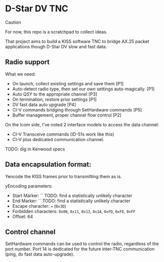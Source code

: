 # D-Star DV TNC

> [!CAUTION]
> For now, this repo is a scratchpad to collect ideas.

That project aims to build a KISS software TNC to bridge AX.25 packet applications though D-Star DV slow and fast data.

## Radio support
What we need:
  * On launch, collect existing settings and save them [P1]
  * Auto-detect radio type, then set our own settings auto-magically. [P1]
  * Auto QSY to the appropriate channel [P3]
  * On termination, restore prior settings [P1]
  * DV fast data auto upgrade [P4]
  * CI-V commands bridging through SetHardware commands [P5]
  * Buffer management, proper channel flow control [P2]

On the Icom side, I've noted 2 interface models to access the data channel:
  * CI-V Transceive commands (ID-51s work like this)
  * CI-V plus dedicated communication channel.

TODO: dig in Kenwood specs

## Data encapsulation format:
Yencode the KISS frames prior to transmitting them as is.

yEncoding parameters:
  * Start Marker: `` TODO: find a statistically unlikely character
  * End Marker: `` TODO: find a statistically unlikely character
  * Escape character: `=` (`0x3D`)
  * Forbidden characters: `0x00`, `0x11`, `0x13`, `0x1A`, `0xFD`, `0xFE`, `0xFF`
  * Offset: 64

## Control channel
SetHardware commands can be used to control the radio, regardless of the port number.
Port 14 is dedicated for the future inter-TNC communication (ping, dv fast data auto-upgrade).
